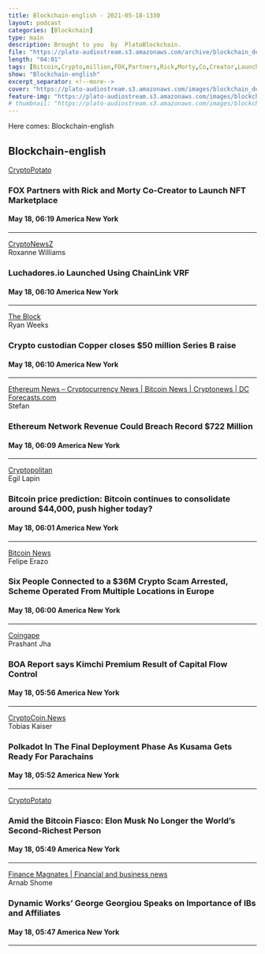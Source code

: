 ```yaml
---
title: Blockchain-english - 2021-05-18-1330
layout: podcast
categories: [Blockchain]
type: main
description: Brought to you  by  PlatoBlockchain.
file: "https://plato-audiostream.s3.amazonaws.com/archive/blockchain_dev_en-2021-05-18-1330.mp3" 
length: "04:01"
tags: [Bitcoin,Crypto,million,FOX,Partners,Rick,Morty,Co,Creator,Launch,NFT,Marketplace,]
show: "Blockchain-english"
excerpt_separator: <!--more-->
cover: "https://plato-audiostream.s3.amazonaws.com/images/blockchain_dev_en-2021-05-18-1330.png"
feature-img: "https://plato-audiostream.s3.amazonaws.com/images/blockchain_dev_en-2021-05-18-1330.png"
# thumbnail: "https://plato-audiostream.s3.amazonaws.com/images/blockchain_dev_en-2021-05-18-1330_t.png"
---
```


Here comes: Blockchain-english
<!--more-->
## Blockchain-english



[CryptoPotato](https://cryptopotato.com/fox-partners-with-rick-and-morty-co-creator-to-launch-nft-marketplace/)  
  

### FOX Partners with Rick and Morty Co-Creator to Launch NFT Marketplace

#### May 18, 06:19 America New York

----  


[CryptoNewsZ](https://www.cryptonewsz.com/luchadores-io-launched-using-chainlink-vrf/)  
Roxanne Williams  

### Luchadores.io Launched Using ChainLink VRF

#### May 18, 06:10 America New York

----  


[The Block](https://www.theblockcrypto.com/linked/105168/crypto-custodian-copper-closes-50-million-series-b-raise?utm_source=rss&utm_medium=rss)  
Ryan Weeks  

### Crypto custodian Copper closes $50 million Series B raise

#### May 18, 06:10 America New York

----  


[Ethereum News – Cryptocurrency News | Bitcoin News | Cryptonews | DC Forecasts.com](https://www.dcforecasts.com/ethereum-news/ethereum-network-revenue-could-breach-record-722-million/)  
Stefan  

### Ethereum Network Revenue Could Breach Record $722 Million

#### May 18, 06:09 America New York

----  


[Cryptopolitan](https://www.cryptopolitan.com/bitcoin-price-prediction-2021-05-18/)  
Egil Lapin  

### Bitcoin price prediction: Bitcoin continues to consolidate around $44,000, push higher today? 

#### May 18, 06:01 America New York

----  


[Bitcoin News](https://news.bitcoin.com/six-people-connected-to-a-36m-crypto-scam-arrested-scheme-operated-from-multiple-locations-in-europe/)  
Felipe Erazo  

### Six People Connected to a $36M Crypto Scam Arrested, Scheme Operated From Multiple Locations in Europe

#### May 18, 06:00 America New York

----  


[Coingape](https://coingape.com/boa-report-says-kimchi-premium-result-of-capital-flow-control/)  
Prashant Jha  

### BOA Report says Kimchi Premium Result of Capital Flow Control

#### May 18, 05:56 America New York

----  


[CryptoCoin.News](https://cryptocoin.news/news/polkadot-in-the-final-deployment-phase-as-kusama-gets-ready-for-parachains-54027/?utm_source=rss&utm_medium=rss&utm_campaign=polkadot-in-the-final-deployment-phase-as-kusama-gets-ready-for-parachains)  
Tobias Kaiser  

### Polkadot In The Final Deployment Phase As Kusama Gets Ready For Parachains

#### May 18, 05:52 America New York

----  


[CryptoPotato](https://cryptopotato.com/amid-the-bitcoin-fiasco-elon-musk-no-longer-the-worlds-second-richest-person/)  
  

### Amid the Bitcoin Fiasco: Elon Musk No Longer the World’s Second-Richest Person

#### May 18, 05:49 America New York

----  


[Finance Magnates | Financial and business news](https://www.financemagnates.com/forex/technology/dynamic-works-george-georgiou-speaks-on-importance-of-ibs-and-affiliates/)  
Arnab Shome  

### Dynamic Works’ George Georgiou Speaks on Importance of IBs and Affiliates

#### May 18, 05:47 America New York

----  
  